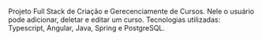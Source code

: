 Projeto Full Stack de Criação e Gerecenciamente de Cursos. Nele o usuário pode adicionar, deletar e editar um curso.
Tecnologias utilizadas: Typescript, Angular, Java, Spring e PostgreSQL.
